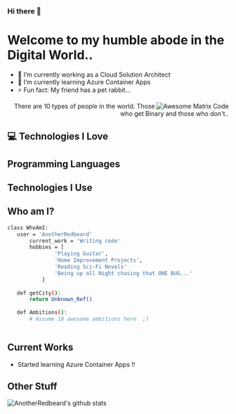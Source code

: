 ### Hi there 👋
<h1>Welcome to my humble abode in the Digital World..</h1> 

- 🔭 I’m currently working as a Cloud Solution Architect
- 🌱 I’m currently learning Azure Container Apps
- ⚡ Fun fact: My friend has a pet rabbit...


<img src = 'https://thumbs.gfycat.com/DisastrousMemorableHorse-size_restricted.gif' alt = 'Awesome Matrix Code' align='right'/>

<div style="text-align: right">There are 10 types of people in the world. Those who get Binary and those who don't.. </div>

## :computer: Technologies I Love


## Programming Languages

 
 ## Technologies I Use

 
 ## Who am I?
 ```bash
 class WhoAmI:
 	user = 'AnotherRedbeard'
		current_work = 'Writing code'
		hobbies = [
				'Playing Guitar',
				'Home Improvement Projects',
				'Reading Sci-Fi Novels'
				'Being up all Night chasing that ONE BUG...'
			]
	
	def getCity():
		return Unknown_Ref()
	
	def Ambitions():
		# Assume 10 awesome ambitions here  ;)
	
 ```
 
## Current Works
 * Started learning Azure Container Apps !!
 
## Other Stuff


![AnotherRedbeard's github stats](https://github-readme-stats.vercel.app/api?username=AnotherRedbeard&show_icons=true&hide=[%22issues%22])
